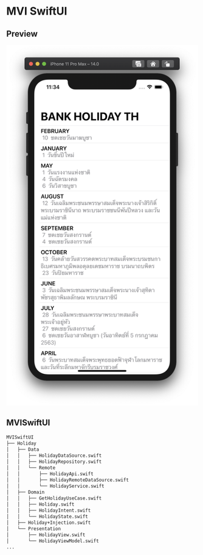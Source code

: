 #  MVI SwiftUI


## Preview

![Image](/Screenshot/screenshot.png)


## MVISwiftUI

```
MVISwiftUI
├── Holiday
│   ├── Data
│   │   ├── HolidayDataSource.swift
│   │   ├── HolidayRepository.swift
│   │   └── Remote
│   │       ├── HolidayApi.swift
│   │       ├── HolidayRemoteDataSource.swift
│   │       └── HolidayService.swift
│   ├── Domain
│   │   ├── GetHolidayUseCase.swift
│   │   ├── Holiday.swift
│   │   ├── HolidayIntent.swift
│   │   └── HolidayState.swift
│   ├── Holiday+Injection.swift
│   └── Presentation
│       ├── HolidayView.swift
│       └── HolidayViewModel.swift
...
```
